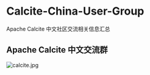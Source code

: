 # Calcite-China-User-Group
Apache Calcite 中文社区交流相关信息汇总

## Apache Calcite 中文交流群
![calcite.jpg](https://upload-images.jianshu.io/upload_images/5457487-8c5f9f277e46fac7.jpg?imageMogr2/auto-orient/strip%7CimageView2/2/w/1240)
